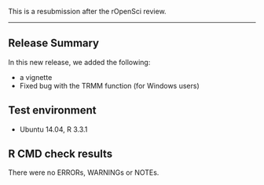 This is a resubmission after the rOpenSci review.

---------------------------------

## Release Summary

In this new release, we added the following:

* a vignette
* Fixed bug with the TRMM function (for Windows users)

## Test environment
* Ubuntu 14.04, R 3.3.1

## R CMD check results

There were no ERRORs, WARNINGs or NOTEs.
